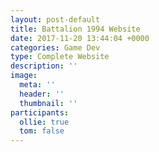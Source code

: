 ```yaml
---
layout: post-default
title: Battalion 1994 Website
date: 2017-11-20 13:44:04 +0000
categories: Game Dev
type: Complete Website
description: ''
image:
  meta: ''
  header: ''
  thumbnail: ''
participants:
  ollie: true
  tom: false
---
```

